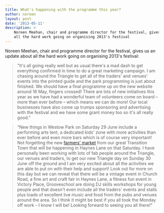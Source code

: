 ```yaml
---
title: What's happening with the programme this year?
author: noreen
layout: post
date: '2013-05-11'
description: >
    Noreen Meehan, chair and programme director for the festival, gives us an update about
    all the hard work going on organising 2013's festival
---
```


Noreen Meehan, chair and programme director for the festival, gives us an update about
all the hard work going on organising 2013's festival:

> "It's all going really well but as
    usual there's a mad dash to get everything confirmed in time to do a great marketing campaign.
    I am chasing around the Triangle to get all of the traders' and venues' events into the
    printed guide and the park programming is just about finished. We should have a final
    programme up on the new website around 16 May, fingers crossed! There are lots of new
    initiatives this year as we have had a wonderful team of volunteers come on board – more
    than ever before – which means we can do more! Our local businesses have also come up
    trumps sponsoring and advertising with the festival and we have some grant money too so it's all really good."

> "New things in Westow Park on Saturday 29 June include a performing arts tent,
    a dedicated kids' zone with more activities than ever before and even more bars which is of
    course very important! Not forgetting the new [farmers' market][1]
    from our great Transition Town that will be happening in Haynes Lane on that Saturday. I have personally been working with
    lots of fab people around the Triangle, our venues and traders, to get our new Triangle day on
    Sunday 30 June off the ground and I am very excited about all the activities we are able to
    put on with their help and support! Look out for more on this day but we can reveal that
    there will be a vintage event in Church Road, a fine art and craft fair in Haynes Lane, a
    fitness fun event in Victory Place, Grooveschool are doing DJ skills workshops for young people
    and that doesn't even include all the traders' events and stalls plus loads of excellent live
    music and food from the pubs and venues around the area. So I think it might be best if you
    all took the Monday off work – I know I will be! Looking forward to seeing you all there!"

[1]: http://www.crystalpalacefoodmarket.co.uk/